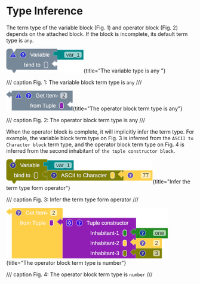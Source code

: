 # Type Inference

The term type of the variable block (Fig. 1) and operator block (Fig. 2) depends on the attached block. If the block is incomplete, its default term type is `any`.

![type-suggestion](./assets/images/inferr_var_empty.png){title="The variable type is any "}

/// caption
Fig. 1: The variable block term type is `any`
///

![type-suggestion](./assets/images/infer_exp_empty.png){title="The operator block term type is any"}

/// caption
Fig. 2: The operator block term type is any
///

When the operator block is complete, it will implicitly infer the term type. For example, the variable block term type on Fig. 3 is inferred from the `ASCII to Character block` term type, and the operator block term type on Fig. 4 is inferred from the second inhabitant of `the tuple constructor block`.

![type-suggestion](./assets/images/infer_var_binding.png){title="Infer the term type form operator"}

/// caption
Fig. 3: Infer the term type form operator
///

![type-suggestion](./assets/images/infer_exp_binding.png){title="The operator block term type is number"}

/// caption
Fig. 4: The operator block term type is `number`
///